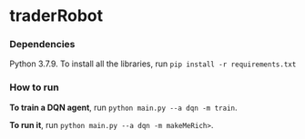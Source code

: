 # traderRobot

### Dependencies

Python 3.7.9. To install all the libraries, run `pip install -r requirements.txt`

### How to run

**To train a DQN agent**, run 
`python main.py --a dqn -m train`.

**To run it**, run 
`python main.py --a dqn -m makeMeRich>`.

